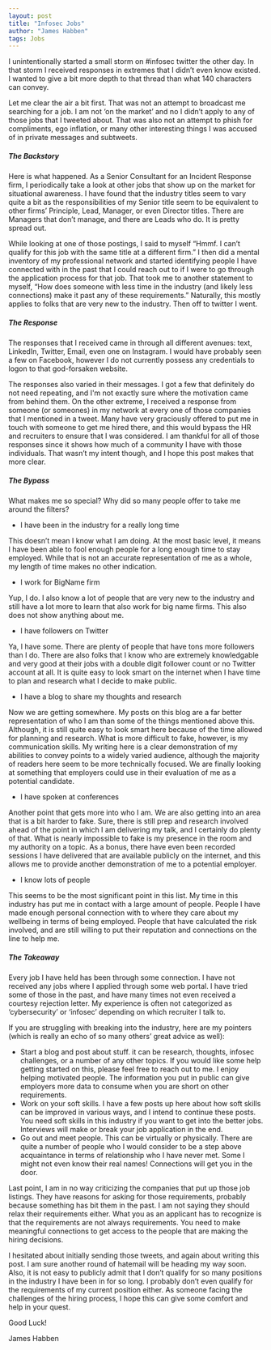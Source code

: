 ```yaml
---
layout: post
title: "Infosec Jobs"
author: "James Habben"
tags: Jobs
---
```


I unintentionally started a small storm on #infosec twitter the other day. In that storm I received responses in extremes that I didn’t even know existed. I wanted to give a bit more depth to that thread than what 140 characters can convey.

Let me clear the air a bit first. That was not an attempt to broadcast me searching for a job. I am not ‘on the market’ and no I didn’t apply to any of those jobs that I tweeted about. That was also not an attempt to phish for compliments, ego inflation, or many other interesting things I was accused of in private messages and subtweets.

##### The Backstory

Here is what happened. As a Senior Consultant for an Incident Response firm, I periodically take a look at other jobs that show up on the market for situational awareness. I have found that the industry titles seem to vary quite a bit as the responsibilities of my Senior title seem to be equivalent to other firms’ Principle, Lead, Manager, or even Director titles. There are Managers that don’t manage, and there are Leads who do. It is pretty spread out.

While looking at one of those postings, I said to myself “Hmmf. I can’t qualify for this job with the same title at a different firm.” I then did a mental inventory of my professional network and started identifying people I have connected with in the past that I could reach out to if I were to go through the application process for that job. That took me to another statement to myself, “How does someone with less time in the industry (and likely less connections) make it past any of these requirements.” Naturally, this mostly applies to folks that are very new to the industry. Then off to twitter I went.

##### The Response

The responses that I received came in through all different avenues: text, LinkedIn, Twitter, Email, even one on Instagram. I would have probably seen a few on Facebook, however I do not currently possess any credentials to logon to that god-forsaken website.

The responses also varied in their messages. I got a few that definitely do not need repeating, and I'm not exactly sure where the motivation came from behind them. On the other extreme, I received a response from someone (or someones) in my network at every one of those companies that I mentioned in a tweet. Many have very graciously offered to put me in touch with someone to get me hired there, and this would bypass the HR and recruiters to ensure that I was considered. I am thankful for all of those responses since it shows how much of a community I have with those individuals. That wasn’t my intent though, and I hope this post makes that more clear.

##### The Bypass

What makes me so special? Why did so many people offer to take me around the filters?

- I have been in the industry for a really long time

This doesn’t mean I know what I am doing. At the most basic level, it means I have been able to fool enough people for a long enough time to stay employed. While that is not an accurate representation of me as a whole, my length of time makes no other indication.

- I work for BigName firm

Yup, I do. I also know a lot of people that are very new to the industry and still have a lot more to learn that also work for big name firms. This also does not show anything about me.

- I have followers on Twitter

Ya, I have some. There are plenty of people that have tons more followers than I do. There are also folks that I know who are extremely knowledgable and very good at their jobs with a double digit follower count or no Twitter account at all. It is quite easy to look smart on the internet when I have time to plan and research what I decide to make public.

- I have a blog to share my thoughts and research

Now we are getting somewhere. My posts on this blog are a far better representation of who I am than some of the things mentioned above this. Although, it is still quite easy to look smart here because of the time allowed for planning and research. What is more difficult to fake, however, is my communication skills. My writing here is a clear demonstration of my abilities to convey points to a widely varied audience, although the majority of readers here seem to be more technically focused. We are finally looking at something that employers could use in their evaluation of me as a potential candidate.

- I have spoken at conferences

Another point that gets more into who I am. We are also getting into an area that is a bit harder to fake. Sure, there is still prep and research involved ahead of the point in which I am delivering my talk, and I certainly do plenty of that. What is nearly impossible to fake is my presence in the room and my authority on a topic. As a bonus, there have even been recorded sessions I have delivered that are available publicly on the internet, and this allows me to provide another demonstration of me to a potential employer.

- I know lots of people

This seems to be the most significant point in this list. My time in this industry has put me in contact with a large amount of people. People I have made enough personal connection with to where they care about my wellbeing in terms of being employed. People that have calculated the risk involved, and are still willing to put their reputation and connections on the line to help me.

##### The Takeaway

Every job I have held has been through some connection. I have not received any jobs where I applied through some web portal. I have tried some of those in the past, and have many times not even received a courtesy rejection letter. My experience is often not categorized as ‘cybersecurity’ or ‘infosec’ depending on which recruiter I talk to.

If you are struggling with breaking into the industry, here are my pointers (which is really an echo of so many others’ great advice as well):

- Start a blog and post about stuff. it can be research, thoughts, infosec challenges, or a number of any other topics. If you would like some help getting started on this, please feel free to reach out to me. I enjoy helping motivated people. The information you put in public can give employers more data to consume when you are short on other requirements.
- Work on your soft skills. I have a few posts up here about how soft skills can be improved in various ways, and I intend to continue these posts. You need soft skills in this industry if you want to get into the better jobs. Interviews will make or break your job application in the end.
- Go out and meet people. This can be virtually or physically. There are quite a number of people who I would consider to be a step above acquaintance in terms of relationship who I have never met. Some I might not even know their real names! Connections will get you in the door.
	
Last point, I am in no way criticizing the companies that put up those job listings. They have reasons for asking for those requirements, probably because something has bit them in the past. I am not saying they should relax their requirements either. What you as an applicant has to recognize is that the requirements are not always requirements. You need to make meaningful connections to get access to the people that are making the hiring decisions.

I hesitated about initially sending those tweets, and again about writing this post. I am sure another round of hatemail will be heading my way soon. Also, it is not easy to publicly admit that I don’t qualify for so many positions in the industry I have been in for so long. I probably don’t even qualify for the requirements of my current position either. As someone facing the challenges of the hiring process, I hope this can give some comfort and help in your quest.

Good Luck!

James Habben
